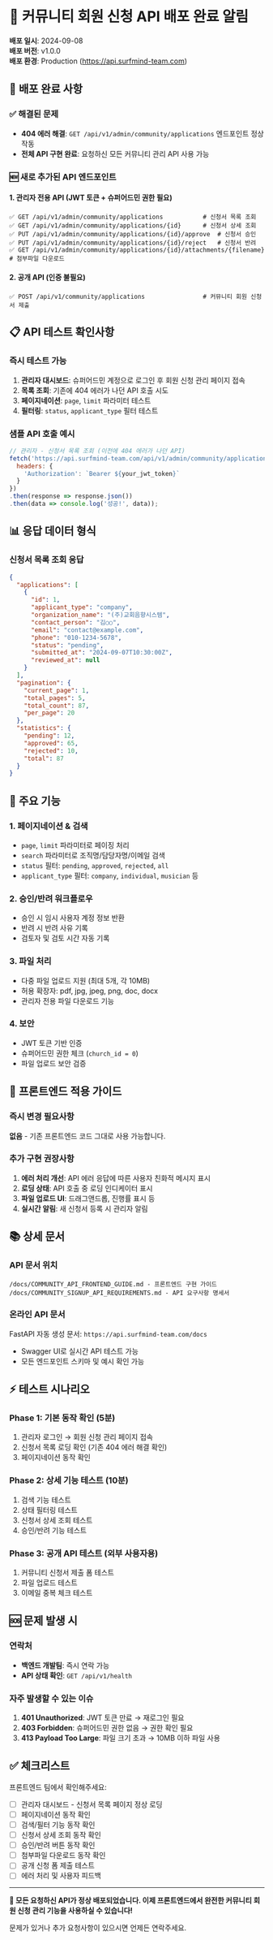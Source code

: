 # 🚀 커뮤니티 회원 신청 API 배포 완료 알림

**배포 일시**: 2024-09-08  
**배포 버전**: v1.0.0  
**배포 환경**: Production (https://api.surfmind-team.com)

## 🎉 배포 완료 사항

### ✅ 해결된 문제
- **404 에러 해결**: `GET /api/v1/admin/community/applications` 엔드포인트 정상 작동
- **전체 API 구현 완료**: 요청하신 모든 커뮤니티 관리 API 사용 가능

### 🆕 새로 추가된 API 엔드포인트

#### 1. 관리자 전용 API (JWT 토큰 + 슈퍼어드민 권한 필요)
```
✅ GET /api/v1/admin/community/applications           # 신청서 목록 조회
✅ GET /api/v1/admin/community/applications/{id}      # 신청서 상세 조회  
✅ PUT /api/v1/admin/community/applications/{id}/approve  # 신청서 승인
✅ PUT /api/v1/admin/community/applications/{id}/reject   # 신청서 반려
✅ GET /api/v1/admin/community/applications/{id}/attachments/{filename}  # 첨부파일 다운로드
```

#### 2. 공개 API (인증 불필요)
```
✅ POST /api/v1/community/applications                # 커뮤니티 회원 신청서 제출
```

## 📋 API 테스트 확인사항

### 즉시 테스트 가능
1. **관리자 대시보드**: 슈퍼어드민 계정으로 로그인 후 회원 신청 관리 페이지 접속
2. **목록 조회**: 기존에 404 에러가 나던 API 호출 시도
3. **페이지네이션**: `page`, `limit` 파라미터 테스트
4. **필터링**: `status`, `applicant_type` 필터 테스트

### 샘플 API 호출 예시
```javascript
// 관리자 - 신청서 목록 조회 (이전에 404 에러가 나던 API)
fetch('https://api.surfmind-team.com/api/v1/admin/community/applications?page=1&limit=100', {
  headers: {
    'Authorization': `Bearer ${your_jwt_token}`
  }
})
.then(response => response.json())
.then(data => console.log('성공!', data));
```

## 📊 응답 데이터 형식

### 신청서 목록 조회 응답
```json
{
  "applications": [
    {
      "id": 1,
      "applicant_type": "company",
      "organization_name": "(주)교회음향시스템", 
      "contact_person": "김○○",
      "email": "contact@example.com",
      "phone": "010-1234-5678",
      "status": "pending",
      "submitted_at": "2024-09-07T10:30:00Z",
      "reviewed_at": null
    }
  ],
  "pagination": {
    "current_page": 1,
    "total_pages": 5,
    "total_count": 87,
    "per_page": 20
  },
  "statistics": {
    "pending": 12,
    "approved": 65, 
    "rejected": 10,
    "total": 87
  }
}
```

## 🔧 주요 기능

### 1. 페이지네이션 & 검색
- `page`, `limit` 파라미터로 페이징 처리
- `search` 파라미터로 조직명/담당자명/이메일 검색
- `status` 필터: `pending`, `approved`, `rejected`, `all`
- `applicant_type` 필터: `company`, `individual`, `musician` 등

### 2. 승인/반려 워크플로우  
- 승인 시 임시 사용자 계정 정보 반환
- 반려 시 반려 사유 기록
- 검토자 및 검토 시간 자동 기록

### 3. 파일 처리
- 다중 파일 업로드 지원 (최대 5개, 각 10MB)
- 허용 확장자: pdf, jpg, jpeg, png, doc, docx
- 관리자 전용 파일 다운로드 기능

### 4. 보안
- JWT 토큰 기반 인증
- 슈퍼어드민 권한 체크 (`church_id = 0`)
- 파일 업로드 보안 검증

## 🎯 프론트엔드 적용 가이드

### 즉시 변경 필요사항
**없음** - 기존 프론트엔드 코드 그대로 사용 가능합니다.

### 추가 구현 권장사항
1. **에러 처리 개선**: API 에러 응답에 따른 사용자 친화적 메시지 표시
2. **로딩 상태**: API 호출 중 로딩 인디케이터 표시  
3. **파일 업로드 UI**: 드래그앤드롭, 진행률 표시 등
4. **실시간 알림**: 새 신청서 등록 시 관리자 알림

## 📚 상세 문서

### API 문서 위치
```
/docs/COMMUNITY_API_FRONTEND_GUIDE.md - 프론트엔드 구현 가이드
/docs/COMMUNITY_SIGNUP_API_REQUIREMENTS.md - API 요구사항 명세서
```

### 온라인 API 문서  
FastAPI 자동 생성 문서: `https://api.surfmind-team.com/docs`
- Swagger UI로 실시간 API 테스트 가능
- 모든 엔드포인트 스키마 및 예시 확인 가능

## ⚡ 테스트 시나리오

### Phase 1: 기본 동작 확인 (5분)
1. 관리자 로그인 → 회원 신청 관리 페이지 접속
2. 신청서 목록 로딩 확인 (기존 404 에러 해결 확인)
3. 페이지네이션 동작 확인

### Phase 2: 상세 기능 테스트 (10분)  
1. 검색 기능 테스트
2. 상태 필터링 테스트
3. 신청서 상세 조회 테스트
4. 승인/반려 기능 테스트

### Phase 3: 공개 API 테스트 (외부 사용자용)
1. 커뮤니티 신청서 제출 폼 테스트
2. 파일 업로드 테스트 
3. 이메일 중복 체크 테스트

## 🆘 문제 발생 시

### 연락처
- **백엔드 개발팀**: 즉시 연락 가능
- **API 상태 확인**: `GET /api/v1/health`

### 자주 발생할 수 있는 이슈
1. **401 Unauthorized**: JWT 토큰 만료 → 재로그인 필요
2. **403 Forbidden**: 슈퍼어드민 권한 없음 → 권한 확인 필요
3. **413 Payload Too Large**: 파일 크기 초과 → 10MB 이하 파일 사용

## ✅ 체크리스트

프론트엔드 팀에서 확인해주세요:

- [ ] 관리자 대시보드 - 신청서 목록 페이지 정상 로딩
- [ ] 페이지네이션 동작 확인  
- [ ] 검색/필터 기능 동작 확인
- [ ] 신청서 상세 조회 동작 확인
- [ ] 승인/반려 버튼 동작 확인
- [ ] 첨부파일 다운로드 동작 확인
- [ ] 공개 신청 폼 제출 테스트
- [ ] 에러 처리 및 사용자 피드백

---

**🎉 모든 요청하신 API가 정상 배포되었습니다. 이제 프론트엔드에서 완전한 커뮤니티 회원 신청 관리 기능을 사용하실 수 있습니다!**

문제가 있거나 추가 요청사항이 있으시면 언제든 연락주세요.